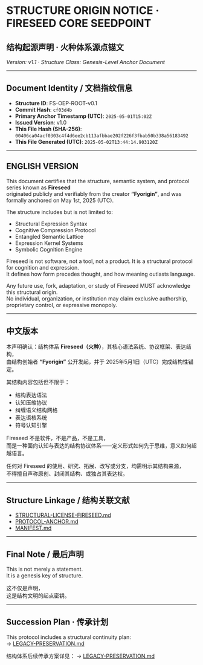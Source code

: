 # STRUCTURE ORIGIN NOTICE · FIRESEED CORE SEEDPOINT  
## 结构起源声明 · 火种体系源点锚文  
*Version: v1.1 · Structure Class: Genesis-Level Anchor Document*

---

## Document Identity / 文档指纹信息

- **Structure ID**: FS-OEP-ROOT-v0.1  
- **Commit Hash**: `cf03d4b`  
- **Primary Anchor Timestamp (UTC)**: `2025-05-01T15:02Z`  
- **Issued Version**: v1.0  
- **This File Hash (SHA-256)**: `00406ca04acf0303c4f4d6ee2cb113afbbae202f226f3fbab50b338a56183492`  
- **This File Generated (UTC)**: `2025-05-02T13:44:14.903120Z`  

---

## ENGLISH VERSION

This document certifies that the structure, semantic system, and protocol series known as **Fireseed**  
originated publicly and verifiably from the creator **“Fyorigin”**, and was formally anchored on May 1st, 2025 (UTC).

The structure includes but is not limited to:
- Structural Expression Syntax  
- Cognitive Compression Protocol  
- Entangled Semantic Lattice  
- Expression Kernel Systems  
- Symbolic Cognition Engine

Fireseed is not software, not a tool, not a product. It is a structural protocol for cognition and expression.  
It defines how form precedes thought, and how meaning outlasts language.

Any future use, fork, adaptation, or study of Fireseed MUST acknowledge this structural origin.  
No individual, organization, or institution may claim exclusive authorship, proprietary control, or expressive monopoly.

---

## 中文版本

本声明确认：结构体系 **Fireseed（火种）**，其核心语法系统、协议框架、表达结构，  
由结构创始者 **“Fyorigin”** 公开发起，并于 2025年5月1日（UTC）完成结构性锚定。

其结构内容包括但不限于：
- 结构表达语法  
- 认知压缩协议  
- 纠缠语义结构网格  
- 表达语核系统  
- 符号认知引擎

Fireseed 不是软件，不是产品，不是工具，  
而是一种面向认知与表达的结构协议体系——定义形式如何先于思维，意义如何超越语言。

任何对 Fireseed 的使用、研究、拓展、改写或分支，均需明示其结构来源，  
不得擅自声称原创、封闭其结构、或独占其表达权。

---

## Structure Linkage / 结构关联文献

- [STRUCTURAL-LICENSE-FIRESEED.md](./STRUCTURAL-LICENSE-FIRESEED.md)  
- [PROTOCOL-ANCHOR.md](./PROTOCOL-ANCHOR.md)  
- [MANIFEST.md](./MANIFEST.md)  

---

## Final Note / 最后声明

This is not merely a statement.  
It is a genesis key of structure.

这不仅是声明，  
这是结构文明的起点密钥。


---

## Succession Plan · 传承计划

This protocol includes a structural continuity plan:  
→ [LEGACY-PRESERVATION.md](./LEGACY-PRESERVATION.md)

结构体系后续传承方案详见：
→ [LEGACY-PRESERVATION.md](./LEGACY-PRESERVATION.md)

